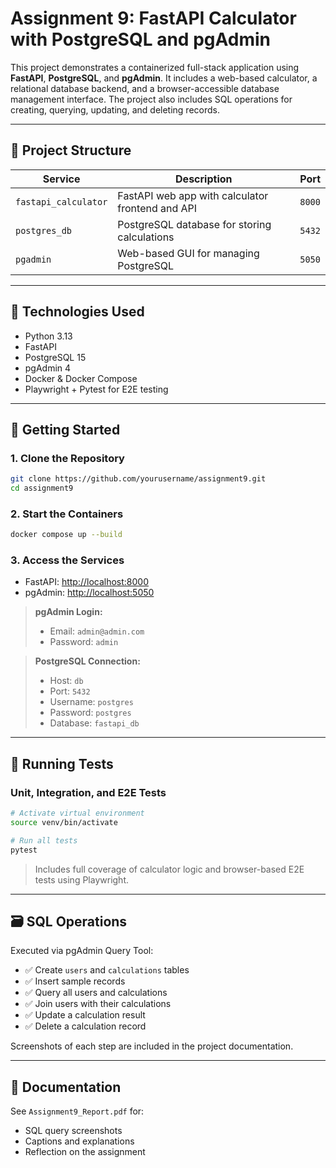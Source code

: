 
# Assignment 9: FastAPI Calculator with PostgreSQL and pgAdmin

This project demonstrates a containerized full-stack application using **FastAPI**, **PostgreSQL**, and **pgAdmin**. It includes a web-based calculator, a relational database backend, and a browser-accessible database management interface. The project also includes SQL operations for creating, querying, updating, and deleting records.

---

## 🚀 Project Structure

| Service       | Description                                      | Port        |
|---------------|--------------------------------------------------|-------------|
| `fastapi_calculator` | FastAPI web app with calculator frontend and API | `8000`       |
| `postgres_db`        | PostgreSQL database for storing calculations     | `5432`       |
| `pgadmin`            | Web-based GUI for managing PostgreSQL           | `5050`       |

---

## 🧰 Technologies Used

- Python 3.13
- FastAPI
- PostgreSQL 15
- pgAdmin 4
- Docker & Docker Compose
- Playwright + Pytest for E2E testing

---

## 🐳 Getting Started

### 1. Clone the Repository
```bash
git clone https://github.com/yourusername/assignment9.git
cd assignment9
```

### 2. Start the Containers
```bash
docker compose up --build
```

### 3. Access the Services
- FastAPI: [http://localhost:8000](http://localhost:8000)
- pgAdmin: [http://localhost:5050](http://localhost:5050)

> **pgAdmin Login:**
> - Email: `admin@admin.com`
> - Password: `admin`

> **PostgreSQL Connection:**
> - Host: `db`
> - Port: `5432`
> - Username: `postgres`
> - Password: `postgres`
> - Database: `fastapi_db`

---

## 🧪 Running Tests

### Unit, Integration, and E2E Tests
```bash
# Activate virtual environment
source venv/bin/activate

# Run all tests
pytest
```

> Includes full coverage of calculator logic and browser-based E2E tests using Playwright.

---

## 🗃️ SQL Operations

Executed via pgAdmin Query Tool:

- ✅ Create `users` and `calculations` tables
- ✅ Insert sample records
- ✅ Query all users and calculations
- ✅ Join users with their calculations
- ✅ Update a calculation result
- ✅ Delete a calculation record

Screenshots of each step are included in the project documentation.

---

## 📸 Documentation

See `Assignment9_Report.pdf` for:

- SQL query screenshots
- Captions and explanations
- Reflection on the assignment


